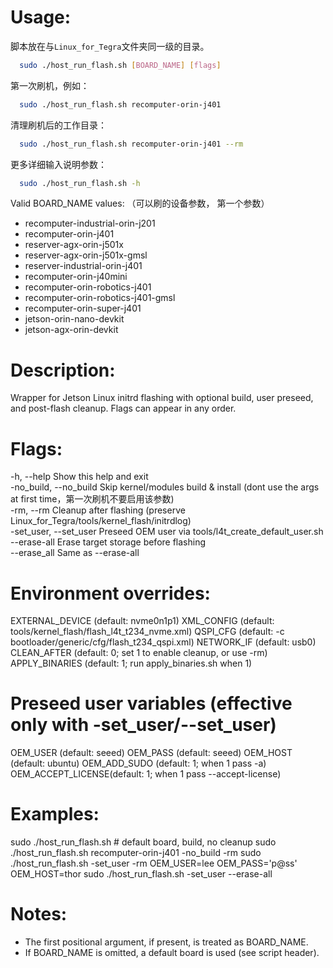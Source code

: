 # Usage:
脚本放在与`Linux_for_Tegra`文件夹同一级的目录。

```bash
  sudo ./host_run_flash.sh [BOARD_NAME] [flags]
```
第一次刷机，例如：
```bash
  sudo ./host_run_flash.sh recomputer-orin-j401
```
清理刷机后的工作目录：
```bash
  sudo ./host_run_flash.sh recomputer-orin-j401 --rm
```

更多详细输入说明参数：
```bash
  sudo ./host_run_flash.sh -h
```

Valid BOARD_NAME values: （可以刷的设备参数， 第一个参数）
  - recomputer-industrial-orin-j201
  - recomputer-orin-j401
  - reserver-agx-orin-j501x
  - reserver-agx-orin-j501x-gmsl
  - reserver-industrial-orin-j401
  - recomputer-orin-j40mini
  - recomputer-orin-robotics-j401
  - recomputer-orin-robotics-j401-gmsl
  - recomputer-orin-super-j401
  - jetson-orin-nano-devkit
  - jetson-agx-orin-devkit

# Description:
  Wrapper for Jetson Linux initrd flashing with optional build, user preseed,
  and post-flash cleanup. Flags can appear in any order.  

# Flags:
  -h, --help            Show this help and exit  
  -no_build, --no_build Skip kernel/modules build & install (dont use the args at first time，第一次刷机不要启用该参数)  
  -rm, --rm             Cleanup after flashing (preserve Linux_for_Tegra/tools/kernel_flash/initrdlog)  
  -set_user, --set_user Preseed OEM user via tools/l4t_create_default_user.sh  
  --erase-all           Erase target storage before flashing  
  --erase_all           Same as --erase-all  

# Environment overrides:
  EXTERNAL_DEVICE   (default: nvme0n1p1)
  XML_CONFIG        (default: tools/kernel_flash/flash_l4t_t234_nvme.xml)
  QSPI_CFG          (default: -c bootloader/generic/cfg/flash_t234_qspi.xml)
  NETWORK_IF        (default: usb0)
  CLEAN_AFTER       (default: 0; set 1 to enable cleanup, or use -rm)
  APPLY_BINARIES    (default: 1; run apply_binaries.sh when 1)

# Preseed user variables (effective only with -set_user/--set_user)
  OEM_USER          (default: seeed)
  OEM_PASS          (default: seeed)
  OEM_HOST          (default: ubuntu)
  OEM_ADD_SUDO      (default: 1; when 1 pass -a)
  OEM_ACCEPT_LICENSE(default: 1; when 1 pass --accept-license)

# Examples:
  sudo ./host_run_flash.sh                         # default board, build, no cleanup
  sudo ./host_run_flash.sh recomputer-orin-j401 -no_build -rm
  sudo ./host_run_flash.sh -set_user -rm
  OEM_USER=lee OEM_PASS='p@ss' OEM_HOST=thor sudo ./host_run_flash.sh -set_user --erase-all

# Notes:
  - The first positional argument, if present, is treated as BOARD_NAME.
  - If BOARD_NAME is omitted, a default board is used (see script header).

